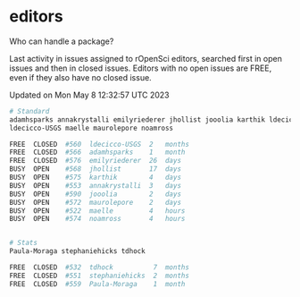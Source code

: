 # editors

Who can handle a package?

Last activity in issues assigned to rOpenSci editors, searched first in open
issues and then in closed issues. Editors with no open issues are FREE, even if
they also have no closed issue.


Updated on Mon May 8 12:32:57 UTC 2023

```bash
# Standard
adamhsparks annakrystalli emilyriederer jhollist jooolia karthik ldecicco
ldecicco-USGS maelle maurolepore noamross

FREE  CLOSED  #560  ldecicco-USGS  2   months
FREE  CLOSED  #566  adamhsparks    1   month
FREE  CLOSED  #576  emilyriederer  26  days
BUSY  OPEN    #568  jhollist       17  days
BUSY  OPEN    #575  karthik        4   days
BUSY  OPEN    #553  annakrystalli  3   days
BUSY  OPEN    #590  jooolia        2   days
BUSY  OPEN    #572  maurolepore    2   days
BUSY  OPEN    #522  maelle         4   hours
BUSY  OPEN    #574  noamross       4   hours


# Stats
Paula-Moraga stephaniehicks tdhock

FREE  CLOSED  #532  tdhock          7  months
FREE  CLOSED  #551  stephaniehicks  2  months
FREE  CLOSED  #559  Paula-Moraga    1  month
```
